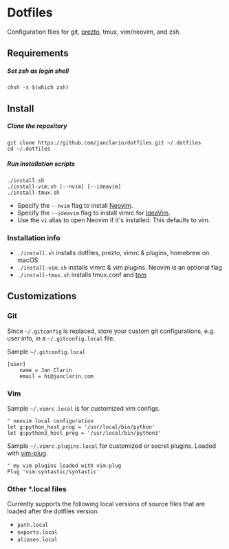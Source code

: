 # Dotfiles
Configuration files for git, [prezto](https://github.com/sorin-ionescu/prezto),
tmux, vim/neovim, and zsh.

## Requirements
##### Set zsh as login shell

```
chsh -s $(which zsh)
```

## Install
##### Clone the repository
```
git clone https://github.com/janclarin/dotfiles.git ~/.dotfiles
cd ~/.dotfiles
```

##### Run installation scripts
```
./install.sh
./install-vim.sh [--nvim] [--ideavim]
./install-tmux.sh
```

- Specify the `--nvim` flag to install [Neovim](https://github.com/neovim/neovim).
- Specify the `--ideavim` flag to install vimrc for [IdeaVim](https://github.com/JetBrains/ideavim).
- Use the `vi` alias to open Neovim if it's installed. This defaults to vim.


### Installation info
- `./install.sh` installs dotfiles, prezto, vimrc & plugins, homebrew on macOS
- `./install-vim.sh` installs vimrc & vim plugins. Neovim is an optional flag
- `./install-tmux.sh` installs tmux.conf and
    [tpm](https://github.com/tmux-plugins/tpm)

## Customizations
### Git
Since `~/.gitconfig` is replaced, store your custom git configurations, e.g.
user info, in a `~/.gitconfig.local` file.

Sample `~/.gitconfig.local`

```
[user]
    name = Jan Clarin
    email = hi@janclarin.com
```

### Vim
Sample `~/.vimrc.local` is for customized vim configs.

```
" neovim local configuration
let g:python_host_prog = '/usr/local/bin/python'
let g:python3_host_prog = '/usr/local/bin/python3'
```

Sample `~/.vimrc.plugins.local` for customized or secret plugins.
Loaded with [vim-plug](https://github.com/junegunn/vim-plug).


```
" my vim plugins loaded with vim-plug
Plug 'vim-syntastic/syntastic'
```

### Other *.local files
Currently supports the following local versions of source files that are loaded
after the dotfiles version.

- `path.local`
- `exports.local`
- `aliases.local`
